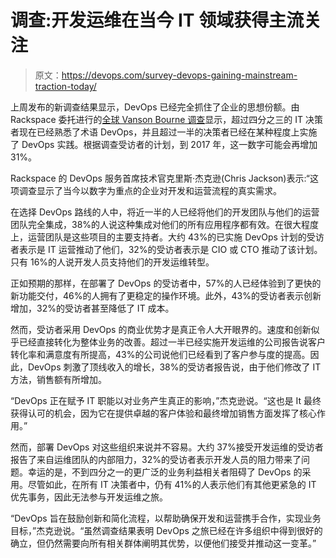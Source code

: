 # 调查:开发运维在当今 IT 领域获得主流关注

> 原文：<https://devops.com/survey-devops-gaining-mainstream-traction-today/>

上周发布的新调查结果显示，DevOps 已经完全抓住了企业的思想份额。由 Rackspace 委托进行的[全球 Vanson Bourne 调查](//www.rackspace.co.uk/sites/default/files/devops-automation-report.pdf)显示，超过四分之三的 IT 决策者现在已经熟悉了术语 DevOps，并且超过一半的决策者已经在某种程度上实施了 DevOps 实践。根据调查受访者的计划，到 2017 年，这一数字可能会再增加 31%。

Rackspace 的 DevOps 服务首席技术官克里斯·杰克逊(Chris Jackson)表示:“这项调查显示了当今以数字为重点的企业对开发和运营流程的真实需求。

在选择 DevOps 路线的人中，将近一半的人已经将他们的开发团队与他们的运营团队完全集成，38%的人说这种集成对他们的所有应用程序都有效。在很大程度上，运营团队是这些项目的主要支持者。大约 43%的已实施 DevOps 计划的受访者表示是 IT 运营推动了他们，32%的受访者表示是 CIO 或 CTO 推动了该计划。只有 16%的人说开发人员支持他们的开发运维转型。

正如预期的那样，在部署了 DevOps 的受访者中，57%的人已经体验到了更快的新功能交付，46%的人拥有了更稳定的操作环境。此外，43%的受访者表示创新增加，32%的受访者甚至降低了 IT 成本。

然而，受访者采用 DevOps 的商业优势才是真正令人大开眼界的。速度和创新似乎已经直接转化为整体业务的改善。超过一半已经实施开发运维的公司报告说客户转化率和满意度有所提高，43%的公司说他们已经看到了客户参与度的提高。因此，DevOps 刺激了顶线收入的增长，38%的受访者报告说，由于他们修改了 IT 方法，销售额有所增加。

“DevOps 正在赋予 IT 职能以对业务产生真正的影响，”杰克逊说。“这也是 It 最终获得认可的机会，因为它在提供卓越的客户体验和最终增加销售方面发挥了核心作用。”

然而，部署 DevOps 对这些组织来说并不容易。大约 37%接受开发运维的受访者报告了来自运维团队的内部阻力，32%的受访者表示开发人员的阻力带来了问题。幸运的是，不到四分之一的更广泛的业务利益相关者阻碍了 DevOps 的采用。尽管如此，在所有 IT 决策者中，仍有 41%的人表示他们有其他更紧急的 IT 优先事务，因此无法参与开发运维之旅。

“DevOps 旨在鼓励创新和简化流程，以帮助确保开发和运营携手合作，实现业务目标，”杰克逊说。“虽然调查结果表明 DevOps 之旅已经在许多组织中得到很好的确立，但仍然需要向所有相关群体阐明其优势，以便他们接受并推动这一变革。”